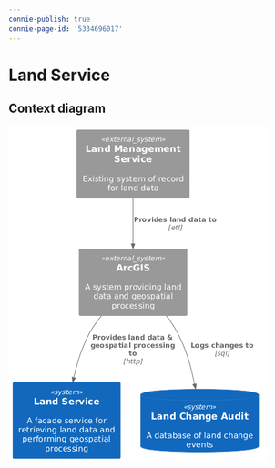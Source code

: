 ```yaml
---
connie-publish: true
connie-page-id: '5334696017'
---
```


# Land Service

## Context diagram

![Land Service Context](land-service-context.png)
